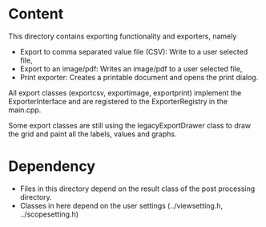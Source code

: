 # Content
This directory contains exporting functionality and exporters, namely

* Export to comma separated value file (CSV): Write to a user selected file,
* Export to an image/pdf: Writes an image/pdf to a user selected file,
* Print exporter: Creates a printable document and opens the print dialog.

All export classes (exportcsv, exportimage, exportprint) implement the
ExporterInterface and are registered to the ExporterRegistry in the main.cpp.

Some export classes are still using the legacyExportDrawer class to
draw the grid and paint all the labels, values and graphs.

# Dependency
* Files in this directory depend on the result class of the post processing directory.
* Classes in here depend on the user settings (../viewsetting.h, ../scopesetting.h)

